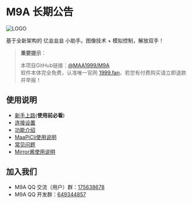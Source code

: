 # M9A 长期公告

![LOGO](https://mirrorchyan.com/api/misc/static/project/M9A.png)

基于全新架构的 亿韭韭韭 小助手。图像技术 + 模拟控制，解放双手！

> **重要提示**：
>
> 本项目GitHub链接：[@MAA1999/M9A](https://github.com/MAA1999/M9A)  
> 软件本体完全免费，认准唯一官网 [1999.fan](https://1999.fan)，若您有付费购买请立即退款并举报！

## 使用说明

- [新手上路](https://1999.fan/docs/zh_cn/manual/新手上路.md)(**使用前必看**)
- [连接设置](https://1999.fan/docs/zh_cn/manual/连接设置.md)
- [功能介绍](https://1999.fan/docs/zh_cn/manual/功能介绍.md)
- [MaaPiCli使用说明](https://1999.fan/docs/zh_cn/manual/MaaPiCli.md)
- [常见问题](https://1999.fan/docs/zh_cn/manual/常见问题.md)
- [Mirror酱使用说明](https://1999.fan/docs/zh_cn/manual/Mirror酱.md)

## 加入我们

- M9A QQ 交流（用户）群：[175638678](https://qm.qq.com/q/CFEDGsEU1y)
- M9A QQ 开发群：[649344857](https://qm.qq.com/q/1RjXRtSkuU)

